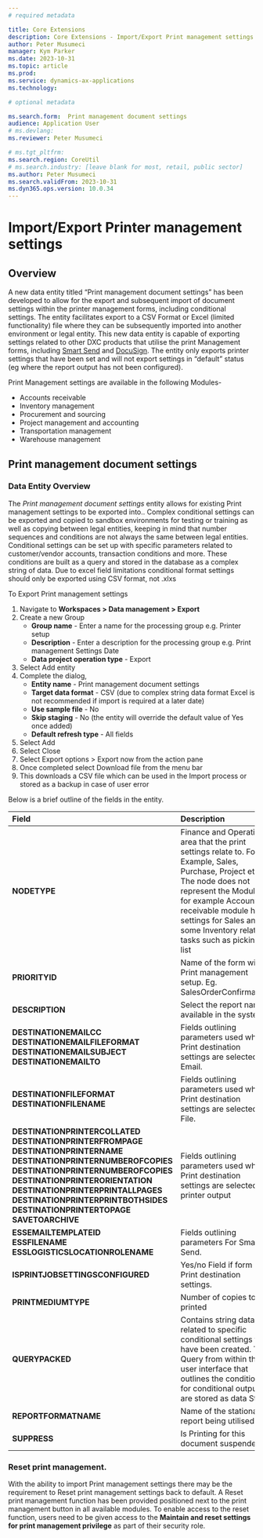 ```yaml
---
# required metadata

title: Core Extensions
description: Core Extensions - Import/Export Print management settings
author: Peter Musumeci
manager: Kym Parker
ms.date: 2023-10-31
ms.topic: article
ms.prod: 
ms.service: dynamics-ax-applications
ms.technology: 

# optional metadata

ms.search.form:  Print management document settings
audience: Application User
# ms.devlang: 
ms.reviewer: Peter Musumeci

# ms.tgt_pltfrm: 
ms.search.region: CoreUtil
# ms.search.industry: [leave blank for most, retail, public sector]
ms.author: Peter Musumeci
ms.search.validFrom: 2023-10-31
ms.dyn365.ops.version: 10.0.34
---
```


# Import/Export Printer management settings

## Overview

A new data entity titled “Print management document settings” has been developed to allow for the export and subsequent import of document settings within the printer management forms, including conditional settings.  The entity facilitates export to a CSV Format or Excel (limited functionality) file where they can be subsequently imported into another environment or legal entity.  This new data entity is capable of exporting settings related to other DXC products that utilise the print Management forms, including [Smart Send](https://dxcanzproduct.github.io/DXC-Products-for-Microsoft-Business-Applications/SMART-SEND/Overview.html) and [DocuSign](https://dxcanzproduct.github.io/DXC-Products-for-Microsoft-Business-Applications/DOCUSIGN/INTRODUCTION.html).   The entity only exports printer settings that have been set and will not export settings in “default” status (eg where the report output has not been configured).

Print Management settings are available in the following Modules-<br>
* Accounts receivable
* Inventory management
* Procurement and sourcing
* Project management and accounting
* Transportation management
* Warehouse management


## Print management document settings

### Data Entity Overview

The *Print management document settings* entity allows for existing Print management settings to be exported into..  Complex conditional settings can be exported and copied to sandbox environments for testing or training as well as copying between legal entities, keeping in mind that number sequences and conditions are not always the same between legal entities.  
Conditional settings can be set up with specific parameters related to customer/vendor accounts, transaction conditions and more.  These conditions are built as a query and stored in the database as a complex string of data.  Due to excel field limitations conditional format settings should only be exported using CSV format, not .xlxs

To Export Print management settings 
1. Navigate to **Workspaces > Data management > Export**
2. Create a new Group
    * **Group name** - Enter a name for the processing group e.g. Printer setup
    * **Description**	- Enter a description for the processing group e.g. Print management Settings Date 
    * **Data project operation type**	- Export
3.	Select Add entity
4.	Complete the dialog, 
    * **Entity name**	- Print management document settings
    * **Target data format** - CSV (due to complex string data format Excel is not recommended if import is required at a later date)
    * **Use sample file**	- No
    * **Skip staging** - No (the entity will override the default value of Yes once added)
    * **Default refresh type** - All fields
5.	Select Add
7.	Select Close
8.	Select Export options > Export now from the action pane
9.	Once completed  select Download file from the menu bar
10.	This downloads a CSV file which can  be used in the Import process or stored as a backup in case of user error

Below is a brief outline of the fields in the entity.

|  **Field**  | **Description** | 
|:---|:---|     
|  **NODETYPE**  | Finance and Operation area that the print settings relate to.  For Example, Sales, Purchase, Project etc. <br> The node does not represent the Module, for example Accounts receivable module holds settings for Sales and some Inventory related tasks such as picking list |   
|  **PRIORITYID**  | Name of the form within Print management setup.  Eg. SalesOrderConfirmation. |  
|  **DESCRIPTION**  | Select the report name available in the system. |  
|  **DESTINATIONEMAILCC** <br>  **DESTINATIONEMAILFILEFORMAT** <br> **DESTINATIONEMAILSUBJECT** <br> **DESTINATIONEMAILTO** <br> | Fields outlining parameters used when Print destination settings are selected for Email. |  
|  **DESTINATIONFILEFORMAT** <br>  **DESTINATIONFILENAME**  | Fields outlining parameters used when Print destination settings are selected for File. |  
|  **DESTINATIONPRINTERCOLLATED** <br>  **DESTINATIONPRINTERFROMPAGE** <br> **DESTINATIONPRINTERNAME** <br> **DESTINATIONPRINTERNUMBEROFCOPIES** <br> **DESTINATIONPRINTERNUMBEROFCOPIES** <br>**DESTINATIONPRINTERORIENTATION** <br> **DESTINATIONPRINTERPRINTALLPAGES** <br>**DESTINATIONPRINTERPRINTBOTHSIDES** <br>**DESTINATIONPRINTERTOPAGE** <br> **SAVETOARCHIVE** <br>| Fields outlining parameters used when Print destination settings are selected for printer output | 
|  **ESSEMAILTEMPLATEID** <br>  **ESSFILENAME** <br> **ESSLOGISTICSLOCATIONROLENAME** <br>  | Fields outlining parameters For Smart Send. |  
|  **ISPRINTJOBSETTINGSCONFIGURED**  | Yes/no Field if form has Print destination settings. |  
|  **PRINTMEDIUMTYPE**  | Number of copies to be printed  |  
|  **QUERYPACKED**  | Contains string data related to specific conditional settings that have been created.  The Query from within the user interface that outlines the conditions for conditional outputs are stored as data String   |  
|  **REPORTFORMATNAME**  | Name of the stationary report being utilised   |  
|  **SUPPRESS**  | Is Printing for this document suspended   |  

### Reset print management.

With the ability to import Print management settings there may be the requirement to Reset print management settings back to default.  A Reset print management function has been provided positioned next to the print management button in all available modules.  To enable access to the reset function, users need to be given access to the **Maintain and reset settings for print management privilege** as part of their security role.


